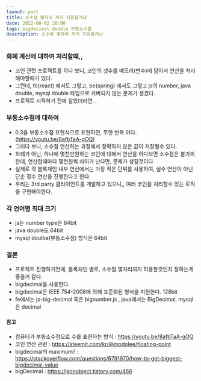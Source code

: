 ```yaml
---
layout: post
title: 소수점 몇자리 까지 지원할거냐
date: 2022-08-02 20:00
tags: bigdecimal double 부동소수점
description: 소수점 몇자리 까지 지원할거냐
---
```


### 화폐 계산에 대하여 처리할때,,

- 코인 관련 프로젝트를 하다 보니, 코인의 갯수를 메모리(변수)에 담아서 연산을 처리해야할때가 있다.
- 그런데, fe(react) 에서도 그렇고, be(spring) 에서도 그렇고 js의 number, java double, mysql double 타입으로 커버되지 않는 문제가 생겼다.
- 프로젝트 시작하기 전에 알았더라면...

### 부동소수점에 대하여

- 0.3을 부동소수점 표현식으로 표현하면, 무한 반복 이다. (https://youtu.be/8afbTaA-gOQ)
- 그러다 보니, 소수점 연산하는 과정에서 정확하지 않은 값이 저장될수 있다.
- 화폐가 아닌, 하나에 몇천만원하는 코인에 대해서 연산을 하다보면 소수점은 불가피한데, 연산할때마다 몇천원씩 차이가 난다면, 문제가 생길것이다.
- 실제로 각 블록체인 내부 연산에서는 가장 작은 단위를 사용하여, 실수 연산이 아닌 단순 정수 연산을 진행한다고 한다.
- 우리는 3rd party 클라이언트를 개발하고 있으니,, 여러 코인을 처리할수 있는 로직을 구현해야한다.

### 각 언어별 최대 크기

- js는 number type은 64bit
- java double도 64bit
- mysql doulbe(부동소수점) 방식은 64bit

### 결론

- 프로젝트 진행하기전에, 블록체인 별로, 소수점 몇자리까지 허용할것인지 정하는게 좋을거 같다.
- bigdecimal을 사용한다.
- bigdecimal은 IEEE 754-2008에 의해 표준화된 형식을 지원한다. 128bit
- fe에서는 js-big-decimal 혹은 bignumber.js , java에서는 BigDecimal, mysql은 decimal

#### 참고

- 컴퓨터가 부동소수점으로 수를 표현하는 방식 : https://youtu.be/8afbTaA-gOQ
- 코인 연산 관련 : https://steemit.com/kr/@modolee/floating-point
- bigdecimal의 maximum? : https://stackoverflow.com/questions/6791970/how-to-get-biggest-bigdecimal-value
- bigDecimal : https://jsonobject.tistory.com/466
